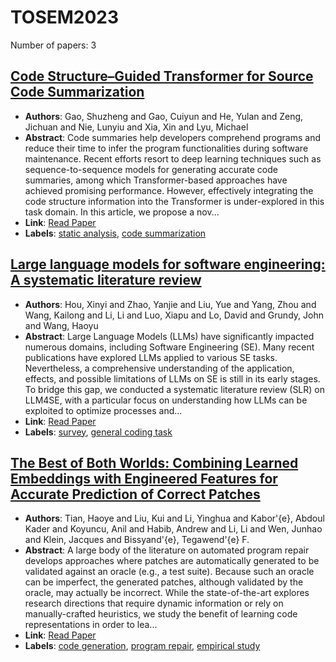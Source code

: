 # TOSEM2023

Number of papers: 3

## [Code Structure–Guided Transformer for Source Code Summarization](paper_3.md)
- **Authors**: Gao, Shuzheng and Gao, Cuiyun and He, Yulan and Zeng, Jichuan and Nie, Lunyiu and Xia, Xin and Lyu, Michael
- **Abstract**: Code summaries help developers comprehend programs and reduce their time to infer the program functionalities during software maintenance. Recent efforts resort to deep learning techniques such as sequence-to-sequence models for generating accurate code summaries, among which Transformer-based approaches have achieved promising performance. However, effectively integrating the code structure information into the Transformer is under-explored in this task domain. In this article, we propose a nov...
- **Link**: [Read Paper](https://doi.org/10.1145/3522674)
- **Labels**: [static analysis](../../labels/static_analysis.md), [code summarization](../../labels/code_summarization.md)


## [Large language models for software engineering: A systematic literature review](paper_1.md)
- **Authors**: Hou, Xinyi and Zhao, Yanjie and Liu, Yue and Yang, Zhou and Wang, Kailong and Li, Li and Luo, Xiapu and Lo, David and Grundy, John and Wang, Haoyu
- **Abstract**: Large Language Models (LLMs) have significantly impacted numerous domains, including Software Engineering (SE). Many recent publications have explored LLMs applied to various SE tasks. Nevertheless, a comprehensive understanding of the application, effects, and possible limitations of LLMs on SE is still in its early stages. To bridge this gap, we conducted a systematic literature review (SLR) on LLM4SE, with a particular focus on understanding how LLMs can be exploited to optimize processes and...
- **Link**: [Read Paper](https://arxiv.org/pdf/2308.10620)
- **Labels**: [survey](../../labels/survey.md), [general coding task](../../labels/general_coding_task.md)


## [The Best of Both Worlds: Combining Learned Embeddings with Engineered Features for Accurate Prediction of Correct Patches](paper_2.md)
- **Authors**: Tian, Haoye and Liu, Kui and Li, Yinghua and Kabor\'{e}, Abdoul Kader and Koyuncu, Anil and Habib, Andrew and Li, Li and Wen, Junhao and Klein, Jacques and Bissyand\'{e}, Tegawend\'{e} F.
- **Abstract**: A large body of the literature on automated program repair develops approaches where patches are automatically generated to be validated against an oracle (e.g., a test suite). Because such an oracle can be imperfect, the generated patches, although validated by the oracle, may actually be incorrect. While the state-of-the-art explores research directions that require dynamic information or rely on manually-crafted heuristics, we study the benefit of learning code representations in order to lea...
- **Link**: [Read Paper](https://doi.org/10.1145/3576039)
- **Labels**: [code generation](../../labels/code_generation.md), [program repair](../../labels/program_repair.md), [empirical study](../../labels/empirical_study.md)
